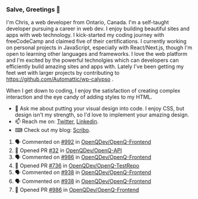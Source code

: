 ### Salve, Greetings 👋

I'm Chris, a web developer from Ontario, Canada. I'm a self-taught developer pursuing a career in web dev. I enjoy building beautiful sites and apps with web technology.
I kick-started my coding journey with freeCodeCamp and claimed five of their certifications.  I currently working on personal projects in JavaScript, especially with React/Next.js, though I'm open to learning other languages and frameworks. I love the web platform and I'm excited by the powerful technolgies which can developers can efficiently build amazing sites and apps with. Lately I've been getting my feet wet with larger projects by contributing to https://github.com/Automattic/wp-calypso .

When I get down to coding, I enjoy the satisfaction of creating complex interaction and the eye candy of adding styles to my HTML. 

- 💬 Ask me about putting your visual design into code. I enjoy CSS, but design isn't my strength, so I'd love to implement your amazing design.
- 📫 Reach me on: [Twitter](https://twitter.com/Christo28120856), [Linkedin](https://www.linkedin.com/in/christopher-stevers-07b9a5204/).
- ⌨ Check out my blog: [Scribo](https://christopherstevers.cf).
<!--
**Christopher-Stevers/Christopher-Stevers** is a ✨ _special_ ✨ repository because its `README.md` (this file) appears on your GitHub profile.

Here are some ideas to get you started:

- 🔭 I’m currently working on ...
- 🌱 I’m currently learning ...
- 👯 I’m looking to collaborate on ...
- 🤔 I’m looking for help with ...
- 😄 Pronouns: ...
- ⚡ Fun fact: ...
-->

<!--START_SECTION:activity-->
1. 🗣 Commented on [#992](https://github.com/OpenQDev/OpenQ-Frontend/issues/992) in [OpenQDev/OpenQ-Frontend](https://github.com/OpenQDev/OpenQ-Frontend)
2. 💪 Opened PR [#32](https://github.com/OpenQDev/OpenQ-API/pull/32) in [OpenQDev/OpenQ-API](https://github.com/OpenQDev/OpenQ-API)
3. 🗣 Commented on [#986](https://github.com/OpenQDev/OpenQ-Frontend/issues/986) in [OpenQDev/OpenQ-Frontend](https://github.com/OpenQDev/OpenQ-Frontend)
4. 💪 Opened PR [#736](https://github.com/OpenQDev/OpenQ-TestRepo/pull/736) in [OpenQDev/OpenQ-TestRepo](https://github.com/OpenQDev/OpenQ-TestRepo)
5. 🗣 Commented on [#938](https://github.com/OpenQDev/OpenQ-Frontend/issues/938) in [OpenQDev/OpenQ-Frontend](https://github.com/OpenQDev/OpenQ-Frontend)
6. 🗣 Commented on [#938](https://github.com/OpenQDev/OpenQ-Frontend/issues/938) in [OpenQDev/OpenQ-Frontend](https://github.com/OpenQDev/OpenQ-Frontend)
7. 💪 Opened PR [#986](https://github.com/OpenQDev/OpenQ-Frontend/pull/986) in [OpenQDev/OpenQ-Frontend](https://github.com/OpenQDev/OpenQ-Frontend)
<!--END_SECTION:activity-->
